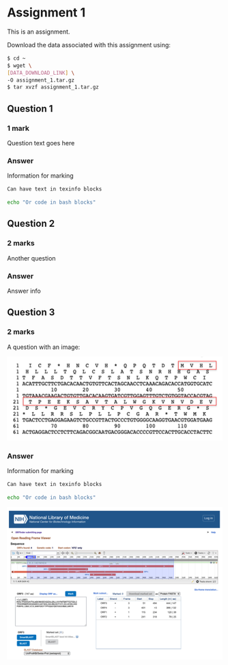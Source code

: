 # Assignment 1

This is an assignment.

Download the data associated with this assignment using:

```bash
$ cd ~
$ wget \
[DATA_DOWNLOAD_LINK] \
-O assignment_1.tar.gz
$ tar xvzf assignment_1.tar.gz
```

## Question 1

### 1 mark

Question text goes here

### Answer

Information for marking

```texinfo
Can have text in texinfo blocks
```

```bash
echo "Or code in bash blocks"
```

## Question 2

### 2 marks

Another question

### Answer

Answer info

## Question 3

### 2 marks

A question with an image:

![An image](includes/1-3.png)

### Answer

Information for marking

```texinfo
Can have text in texinfo blocks
```

```bash
echo "Or code in bash blocks"
```

![An image](includes/1-4.png)

